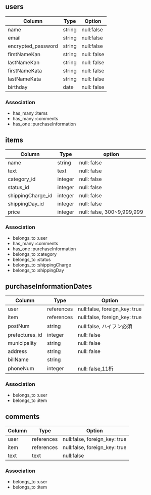 

## users

| Column             | Type            | Option        |
|--------------------|-----------------|---------------|
| name               | string          | null:false    |
| email              | string          | null:false    |
| encrypted_password | string          | null:false    |
| firstNameKan       | string          | null: false   |
| lastNameKan        | string          | null: false   |
| firstNameKata      | string          | null: false   |
| lastNameKata       | string          | null: false   |
| birthday           | date            | null: false   |


### Association

- has_many :items
- has_many :comments
- has_one :purchaseInformation


## items

| Column             | Type               | option                       |
|--------------------|--------------------|------------------------------|
| name               | string             | null: false                  |
| text               | text               | null: false                  |
| category_id        | integer            | null: false                  |
| status_id          | integer            | null: false                  |
| shippingCharge_id  | integer            | null: false                  |
| shippingDay_id     | integer            | null: false                  |
| price              | integer            | null: false, 300~9,999,999   |

### Association

- belongs_to :user
- has_many :comments
- has_one :purchaseInformation
- belongs_to :category
- belongs_to :status
- belongs_to :shippingCharge
- belongs_to :shippingDay


## purchaseInformationDates

| Column             | Type            | Option                        |
|--------------------|-----------------|-------------------------------|
| user               | references      | null:false, foreign_key: true |
| item               | references      | null:false, foreign_key: true |
| postNum            | string          | null:false, ハイフン必須        |
| prefectures_id     | integer         | null: false                   |
| municipality       | string          | null: false                   |
| address            | string          | null: false                   |
| billName           | string          |                               |
| phoneNum           | integer         | null: false,11桁              |


### Association

- belongs_to :user
- belongs_to :item


## comments

| Column             | Type            | Option                        |
|--------------------|-----------------|-------------------------------|
| user               | references      | null:false, foreign_key: true |
| item               | references      | null:false, foreign_key: true |
| text               | text            | null:false                    |

### Association

- belongs_to :user
- belongs_to :item